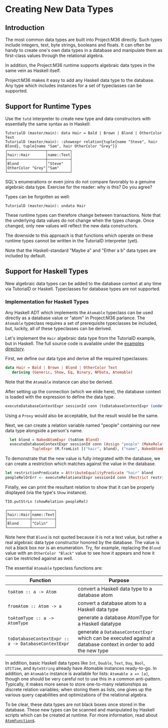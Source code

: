 # Creating New Data Types

## Introduction

The most common data types are built into Project:M36 directly. Such types include integers, text, byte strings, booleans and floats. It can often be handy to create one's own data types in a database and manipulate them as first-class values through the relational algebra.

In addition, the Project:M36 runtime supports algebraic data types in the same vein as Haskell itself.

Project:M36 makes it easy to add any Haskell data type to the database. Any type which includes instances for a set of typeclasses can be supported.

## Support for Runtime Types

Use the ```tutd``` interpreter to create new type and data constructors with essentially the same syntax as in Haskell:

```
TutorialD (master/main): data Hair = Bald | Brown | Blond | OtherColor Text
TutorialD (master/main): :showexpr relation{tuple{name "Steve", hair Blond}, tuple{name "Sam", hair OtherColor "Grey"}}
┌─────────────────┬──────────┐
│hair::Hair       │name::Text│
├─────────────────┼──────────┤
│Blond            │"Steve"   │
│OtherColor "Grey"│"Sam"     │
└─────────────────┴──────────┘
```

SQL's enumerations or even joins do not compare favorably to a genuine algebraic data type. Exercise for the reader: why is this? Do you agree?

Types can be forgotten as well:

```
TutorialD (master/main): undata Hair
```

These runtime types can therefore change between transactions. Note that the underlying data values do not change when the types change. Once changed, only new values will reflect the new data constructors.

The downside to this approach is that functions which operate on these runtime types cannot be written in the TutorialD interpreter (yet).

Note that the Haskell-standard "Maybe a" and "Either a b" data types are included by default.

## Support for Haskell Types

New algebraic data types can be added to the database context at any time via TutorialD or Haskell. Typeclasses for database types are not supported.

### Implementation for Haskell Types

Any Haskell ADT which implements the ```Atomable``` typeclass can be used directly as a database value or "atom" in Project:M36 parlance. The ```Atomable``` typeclass requires a set of prerequisite typeclasses be included, but, luckily, all of these typeclasses can be derived.

Let's implement the ```Hair``` algebraic data type from the TutorialD example, but in Haskell. The full source code is available under the [examples directory](/examples/hair.hs).

First, we define our data type and derive all the required typeclasses:

```haskell
data Hair = Bald | Brown | Blond | OtherColor Text
   deriving (Generic, Show, Eq, Binary, NFData, Atomable)
```

Note that the ```Atomable``` instance can also be derived.

After setting up the connection (which we elide here), the database context is loaded with the expression to define the data type.

```haskell
executeDatabaseContextExpr sessionId conn (toDatabaseContextExpr (undefined :: Hair))
```

Using a ```Proxy``` would also be acceptable, but the result would be the same.

Next, we can create a relation variable named "people" containing our new data type alongside a person's name.

```haskell
  let blond = NakedAtomExpr (toAtom Blond)
  executeDatabaseContextExpr sessionId conn (Assign "people" (MakeRelationFromExprs Nothing [
            TupleExpr (M.fromList [("hair", blond), ("name", NakedAtomExpr (TextAtom "Colin"))])]))
```

To demonstrate that the new value is fully integrated with the database, we can create a restriction which matches against the value in the database.

```haskell
let restrictionPredicate = AttributeEqualityPredicate "hair" blond
peopleRelOrErr <- executeRelationalExpr sessionId conn (Restrict restrictionPredicate (RelationVariable "people" ()))
```

Finally, we can print the resultant relation to show that it can be properly displayed (via the type's ```Show``` instance).

```
TIO.putStrLn (showRelation peopleRel)
```

```
┌──────────┬──────────┐
│hair::Hair│name::Text│
├──────────┼──────────┤
│Blond     │"Colin"   │
└──────────┴──────────┘
```

Note here that ```Blond``` is not quoted because it is not a text value, but rather a real algebraic data type constructor honored by the database. The value is not a black box nor is an enumeration. Try, for example, replacing the ```Blond``` value with an ```OtherColor "Black"``` value to see how it appears and how it can be restricted against as well.

The essential ```Atomable``` typeclass functions are:

| Function | Purpose |
| -------- | ------- |
| ```toAtom :: a -> Atom``` | convert a Haskell data type to a database atom |
| ```fromAtom :: Atom -> a``` | convert a database atom to a Haskell data type |
| ```toAtomType :: a -> AtomType``` | generate a database AtomType for a Haskell datatype |
| ```toDatabaseContextExpr :: a -> DatabaseContextExpr``` | generate a ```DatabaseContextExpr``` which can be executed against a database context in order to add the new type |

In addition, basic Haskell data types like ```Int```, ```Double```, ```Text```, ```Day```, ```Bool```, ```UTCTime```, and ```ByteString``` already have Atomable instances ready-to-go. In addition, an ```Atomable``` instance is available for lists: ```Atomable a => [a]```, though one should be very careful not to use this in a common anti-pattern. Typically, it makes more sense to store one-to-many relationships as discrete relation variables; when storing them as lists, one gives up the various query capabilities and optimizations of the relational algebra.

To be clear, these data types are not black boxes once stored in the database. These new types can be scanned and manipulated by Haskell scripts which can be created at runtime. For more information, read about [```AtomFunction```s](/docs/atomfunctions.markdown).
